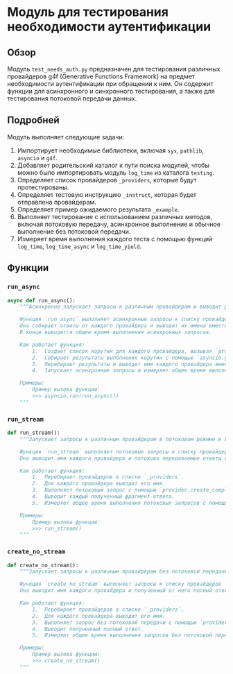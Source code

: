 # Модуль для тестирования необходимости аутентификации

## Обзор

Модуль `test_needs_auth.py` предназначен для тестирования различных провайдеров g4f (Generative Functions Framework) на предмет необходимости аутентификации при обращении к ним. Он содержит функции для асинхронного и синхронного тестирования, а также для тестирования потоковой передачи данных.

## Подробней

Модуль выполняет следующие задачи:

1.  Импортирует необходимые библиотеки, включая `sys`, `pathlib`, `asyncio` и `g4f`.
2.  Добавляет родительский каталог к пути поиска модулей, чтобы можно было импортировать модуль `log_time` из каталога `testing`.
3.  Определяет список провайдеров `_providers`, которые будут протестированы.
4.  Определяет тестовую инструкцию `_instruct`, которая будет отправлена провайдерам.
5.  Определяет пример ожидаемого результата `_example`.
6.  Выполняет тестирование с использованием различных методов, включая потоковую передачу, асинхронное выполнение и обычное выполнение без потоковой передачи.
7.  Измеряет время выполнения каждого теста с помощью функций `log_time`, `log_time_async` и `log_time_yield`.

## Функции

### `run_async`

```python
async def run_async():
    """Асинхронно запускает запросы к различным провайдерам и выводит результаты.

    Функция `run_async` выполняет асинхронные запросы к списку провайдеров `_providers` с использованием метода `create_async`. 
    Она собирает ответы от каждого провайдера и выводит их имена вместе с полученными результатами.
    В конце выводится общее время выполнения асинхронных запросов.

    Как работает функция:
        1.  Создает список корутин для каждого провайдера, вызывая `provider.create_async` с тестовой инструкцией `_instruct`.
        2.  Собирает результаты выполнения корутин с помощью `asyncio.gather`.
        3.  Перебирает результаты и выводит имя каждого провайдера вместе с полученным ответом.
        4.  Запускает асинхронные запросы и измеряет общее время выполнения с помощью `log_time_async`.

    Примеры:
        Пример вызова функции:
        >>> asyncio.run(run_async())
    """
```

### `run_stream`

```python
def run_stream():
    """Запускает запросы к различным провайдерам в потоковом режиме и выводит результаты.

    Функция `run_stream` выполняет потоковые запросы к списку провайдеров `_providers` с использованием метода `create_completion`. 
    Она выводит имя каждого провайдера и потоково передаваемые ответы от него. В конце выводится общее время выполнения потоковых запросов.

    Как работает функция:
        1.  Перебирает провайдеров в списке `_providers`.
        2.  Для каждого провайдера выводит его имя.
        3.  Выполняет потоковый запрос с помощью `provider.create_completion` и тестовой инструкции `_instruct`.
        4.  Выводит каждый полученный фрагмент ответа.
        5.  Измеряет общее время выполнения потоковых запросов с помощью `log_time`.

    Примеры:
        Пример вызова функции:
        >>> run_stream()
    """
```

### `create_no_stream`

```python
def create_no_stream():
    """Запускает запросы к различным провайдерам без потоковой передачи и выводит результаты.

    Функция `create_no_stream` выполняет запросы к списку провайдеров `_providers` без использования потоковой передачи данных. 
    Она выводит имя каждого провайдера и полученный от него полный ответ. В конце выводится общее время выполнения запросов без потоковой передачи.

    Как работает функция:
        1.  Перебирает провайдеров в списке `_providers`.
        2.  Для каждого провайдера выводит его имя.
        3.  Выполняет запрос без потоковой передачи с помощью `provider.create_completion` и тестовой инструкции `_instruct`.
        4.  Выводит полученный полный ответ.
        5.  Измеряет общее время выполнения запросов без потоковой передачи с помощью `log_time`.

    Примеры:
        Пример вызова функции:
        >>> create_no_stream()
    """